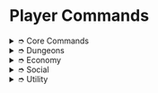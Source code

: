 # Player Commands

<details>

<summary>➮ Core Commands</summary>

* /spawn
* /menu
* /skills
* /home | /sethome | /delhome

</details>

<details>

<summary>➮ Dungeons</summary>

* /dungeons
* /teleports
* /quit | /exit

</details>

<details>

<summary>➮ Economy</summary>

* /balance | /bal
* /balancetop | /baltop
* /pay
* /shop
* /quests

</details>

<details>

<summary>➮ Social</summary>

* /profile
* /social
* /friendslist | /friendsgui

</details>

<details>

<summary>➮ Utility</summary>

* /cosmetics
* /playtime
* /uptime

</details>
